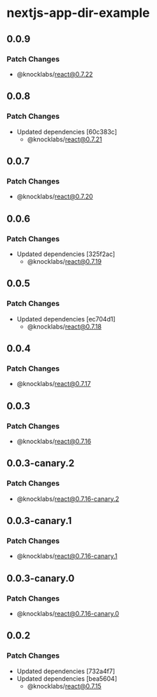 # nextjs-app-dir-example

## 0.0.9

### Patch Changes

- @knocklabs/react@0.7.22

## 0.0.8

### Patch Changes

- Updated dependencies [60c383c]
  - @knocklabs/react@0.7.21

## 0.0.7

### Patch Changes

- @knocklabs/react@0.7.20

## 0.0.6

### Patch Changes

- Updated dependencies [325f2ac]
  - @knocklabs/react@0.7.19

## 0.0.5

### Patch Changes

- Updated dependencies [ec704d1]
  - @knocklabs/react@0.7.18

## 0.0.4

### Patch Changes

- @knocklabs/react@0.7.17

## 0.0.3

### Patch Changes

- @knocklabs/react@0.7.16

## 0.0.3-canary.2

### Patch Changes

- @knocklabs/react@0.7.16-canary.2

## 0.0.3-canary.1

### Patch Changes

- @knocklabs/react@0.7.16-canary.1

## 0.0.3-canary.0

### Patch Changes

- @knocklabs/react@0.7.16-canary.0

## 0.0.2

### Patch Changes

- Updated dependencies [732a4f7]
- Updated dependencies [bea5604]
  - @knocklabs/react@0.7.15

